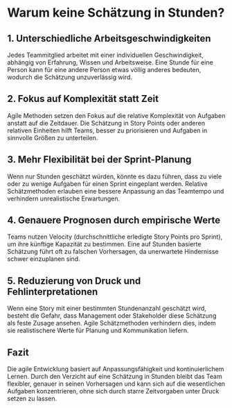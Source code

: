 # Warum keine Schätzung in Stunden?

## 1. Unterschiedliche Arbeitsgeschwindigkeiten
Jedes Teammitglied arbeitet mit einer individuellen Geschwindigkeit, abhängig von Erfahrung, Wissen und Arbeitsweise. Eine Stunde für eine Person kann für eine andere Person etwas völlig anderes bedeuten, wodurch die Schätzung unzuverlässig wird.

## 2. Fokus auf Komplexität statt Zeit
Agile Methoden setzen den Fokus auf die relative Komplexität von Aufgaben anstatt auf die Zeitdauer. Die Schätzung in Story Points oder anderen relativen Einheiten hilft Teams, besser zu priorisieren und Aufgaben in sinnvolle Größen zu unterteilen.

## 3. Mehr Flexibilität bei der Sprint-Planung
Wenn nur Stunden geschätzt würden, könnte es dazu führen, dass zu viele oder zu wenige Aufgaben für einen Sprint eingeplant werden. Relative Schätzmethoden erlauben eine bessere Anpassung an das Teamtempo und verhindern unrealistische Erwartungen.

## 4. Genauere Prognosen durch empirische Werte
Teams nutzen Velocity (durchschnittliche erledigte Story Points pro Sprint), um ihre künftige Kapazität zu bestimmen. Eine auf Stunden basierte Schätzung führt oft zu falschen Vorhersagen, da unerwartete Hindernisse schwer einzuplanen sind.

## 5. Reduzierung von Druck und Fehlinterpretationen
Wenn eine Story mit einer bestimmten Stundenanzahl geschätzt wird, besteht die Gefahr, dass Management oder Stakeholder diese Schätzung als feste Zusage ansehen. Agile Schätzmethoden verhindern dies, indem sie realistischere Werte für Planung und Kommunikation liefern.

## Fazit
Die agile Entwicklung basiert auf Anpassungsfähigkeit und kontinuierlichem Lernen. Durch den Verzicht auf eine Schätzung in Stunden bleibt das Team flexibler, genauer in seinen Vorhersagen und kann sich auf die wesentlichen Aufgaben konzentrieren, ohne sich durch starre Zeitvorgaben unter Druck setzen zu lassen.

